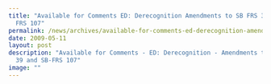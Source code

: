 ```yaml
---
title: "Available for Comments ED: Derecognition Amendments to SB FRS 39 and SB
  FRS 107"
permalink: /news/archives/available-for-comments-ed-derecognition-amendments-to-sb-frs-39-and-sb-frs-107/
date: 2009-05-11
layout: post
description: "Available for Comments - ED: Derecognition - Amendments to SB-FRS
  39 and SB-FRS 107"
image: ""
---
```

